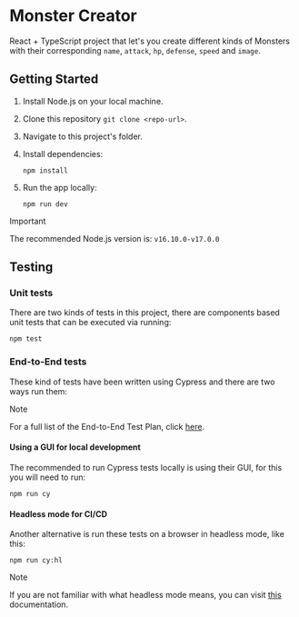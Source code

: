 # Monster Creator

React + TypeScript project that let's you create different kinds of Monsters with their corresponding `name`, `attack`, `hp`, `defense`, `speed` and `image`.

## Getting Started

1. Install Node.js on your local machine.
2. Clone this repository `git clone <repo-url>`.
3. Navigate to this project's folder.
4. Install dependencies:

   ```
   npm install
   ```
5. Run the app locally:

   ```
   npm run dev
   ```
   
> [!IMPORTANT]
> The recommended Node.js version is: ```v16.10.0-v17.0.0```

## Testing

### Unit tests

There are two kinds of tests in this project, there are components based unit tests that can be executed via running:

```
npm test
```

### End-to-End tests

These kind of tests have been written using Cypress and there are two ways run them:

> [!NOTE]
> For a full list of the End-to-End Test Plan, click [here](url).

#### Using a GUI for local development

The recommended to run Cypress tests locally is using their GUI, for this you will need to run:

```
npm run cy
```

#### Headless mode for CI/CD

Another alternative is run these tests on a browser in headless mode, like this:

```
npm run cy:hl
```

> [!NOTE]
> If you are not familiar with what headless mode means, you can visit [this](https://docs.cypress.io/guides/guides/command-line) documentation.
